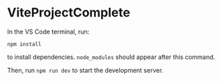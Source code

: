 # ViteProjectComplete

In the VS Code terminal, run:

```npm install```

to install dependencies. `node_modules` should appear after this command.

Then, run `npm run dev` to start the development server.